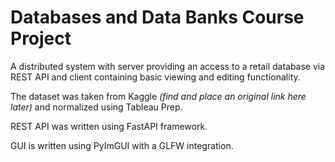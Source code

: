 
# Databases and Data Banks Course Project


A distributed system with server providing an access to a retail database via REST API and client
containing basic viewing and editing functionality.

The dataset was taken from Kaggle _(find and place an original link here later)_ and normalized using Tableau Prep.

REST API was written using FastAPI framework.

GUI is written using PyImGUI with a GLFW integration.
